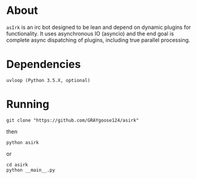 # About
`asIrk` is an irc bot designed to be lean and depend on dynamic plugins for 
functionality. It uses asynchronous IO (asyncio) and the end goal is complete 
async dispatching of plugins, including true parallel processing. 

# Dependencies
    uvloop (Python 3.5.X, optional)

# Running
    git clone "https://github.com/GRAYgoose124/asirk"
then

    python asirk
or 

    cd asirk
    python __main__.py
